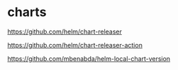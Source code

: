 # charts

https://github.com/helm/chart-releaser

https://github.com/helm/chart-releaser-action

https://github.com/mbenabda/helm-local-chart-version
